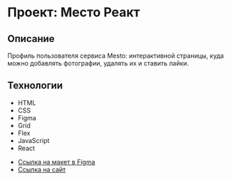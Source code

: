 # Проект: Место Реакт

## Описание

Профиль пользователя сервиса Mesto: интерактивной страницы, куда можно добавлять фотографии, удалять их и ставить лайки.

## Технологии

- HTML
- CSS
- Figma
- Grid
- Flex
- JavaScript
- React

* [Ссылка на макет в Figma](https://www.figma.com/file/2cn9N9jSkmxD84oJik7xL7/JavaScript.-Sprint-4?node-id=0%3A1)
* [Ссылка на сайт](https://sh-dari.github.io/mesto-react/)
